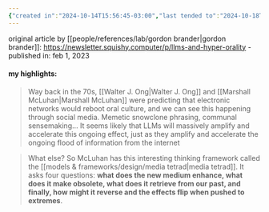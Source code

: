 ```yaml
---
{"created in":"2024-10-14T15:56:45-03:00","last tended to":"2024-10-18T13:16:12-03:00","tags":["highlights","design","lab","LLMs","essay"],"created":"2024-10-14T15:56:45.616-03:00","updated":"2025-01-27T13:11:42.535-03:00","dg-publish":true,"permalink":"/009-notes-and-highlights-from-books-videos-articles/ll-ms-and-hyper-orality-gordon-brander/","dgPassFrontmatter":true}
---
```


original article by [[people/references/lab/gordon brander\|gordon brander]]: https://newsletter.squishy.computer/p/llms-and-hyper-orality - published in: feb 1, 2023

#### my highlights:

> Way back in the 70s, [[Walter J. Ong\|Walter J. Ong]] and [[Marshall McLuhan\|Marshall McLuhan]] were predicting that electronic networks would reboot oral culture, and we can see this happening through social media. Memetic snowclone phrasing, communal sensemaking… It seems likely that LLMs will massively amplify and accelerate this ongoing effect, just as they amplify and accelerate the ongoing flood of information from the internet

> What else? So McLuhan has this interesting thinking framework called the [[models & frameworks/design/media tetrad\|media tetrad]].
> It asks four questions: **what does the new medium enhance, what does it make obsolete, what does it retrieve from our past, and finally, how might it reverse and the effects flip when pushed to extremes**.
